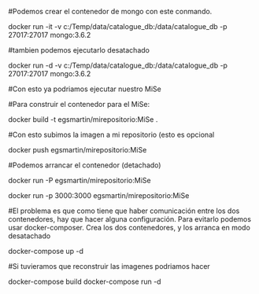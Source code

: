 #Podemos crear el contenedor de mongo con este conmando.

docker run -it -v c:/Temp/data/catalogue_db:/data/catalogue_db -p 27017:27017 mongo:3.6.2

#tambien podemos ejecutarlo desatachado

docker run -d -v c:/Temp/data/catalogue_db:/data/catalogue_db -p 27017:27017 mongo:3.6.2

#Con esto ya podriamos ejecutar nuestro MiSe

#Para construir el contenedor para el MiSe:

docker build -t egsmartin/mirepositorio:MiSe .

#Con esto subimos la imagen a mi repositorio (esto es opcional

docker push egsmartin/mirepositorio:MiSe

#Podemos arrancar el contenedor (detachado)

docker run -P egsmartin/mirepositorio:MiSe

docker run -p 3000:3000 egsmartin/mirepositorio:MiSe

#El problema es que como tiene que haber comunicación entre los dos contenedores, hay que hacer alguna configuración. Para evitarlo podemos usar docker-composer. Crea los dos contenedores, y los arranca en modo desatachado

docker-compose up -d

#Si tuvieramos que reconstruir las imagenes podriamos hacer

docker-compose build
docker-compose run -d
